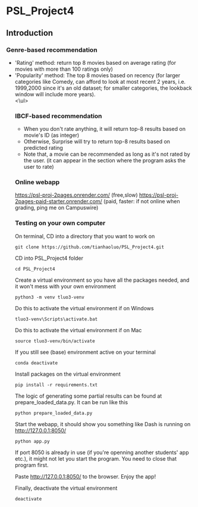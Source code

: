 # PSL_Project4

## Introduction

### Genre-based recommendation

<ul>
  <li> 'Rating' method: return top 8 movies based on average rating (for movies with more than 100 ratings only) </li>
  <li> 'Popularity' method: The top 8 movies based on recency (for larger categories like Comedy, can afford to look at most recent 2 years, i.e. 1999,2000 since it's an old dataset; for smaller categories, the lookback window will include more years).</li> 
<\ul>

### IBCF-based recommendation
<ul>
  <li> When you don't rate anything, it will return top-8 results based on movie's ID (as integer) </li>
  <li> Otherwise, Surprise will try to return top-8 results based on predicted rating</li>
  <li> Note that, a movie can be recommended as long as it's not rated by the user. (it can appear in the section where the program asks the user to rate)</li>
</ul>

### Online webapp

https://psl-proj-2pages.onrender.com/ (free,slow)
https://psl-proj-2pages-paid-starter.onrender.com/ (paid, faster: if not online when grading, ping me on Campuswire)

### Testing on your own computer

On terminal, CD into a directory that you want to work on

```
git clone https://github.com/tianhaoluo/PSL_Project4.git
```

CD into PSL_Project4 folder
```
cd PSL_Project4
```

Create a virtual environment so you have all the packages needed, and it won't mess with your own environment

```
python3 -m venv tluo3-venv
```

Do this to activate the virtual environment if on Windows
```
tluo3-venv\Scripts\activate.bat
```

Do this to activate the virtual environment if on Mac
```
source tluo3-venv/bin/activate
```

If you still see (base) environment active on your terminal
```
conda deactivate
```

Install packages on the virtual environment
```
pip install -r requirements.txt
```

The logic of generating some partial results can be found at prepare_loaded_data.py. It can be run like this
```
python prepare_loaded_data.py
```

Start the webapp, it should show you something like Dash is running on http://127.0.0.1:8050/
```
python app.py
```

If port 8050 is already in use (if you're openning another students' app etc.), it might not let you start the program. You need to close that program first.

Paste http://127.0.0.1:8050/ to the browser. Enjoy the app!

Finally, deactivate the virtual environment

```
deactivate
```


